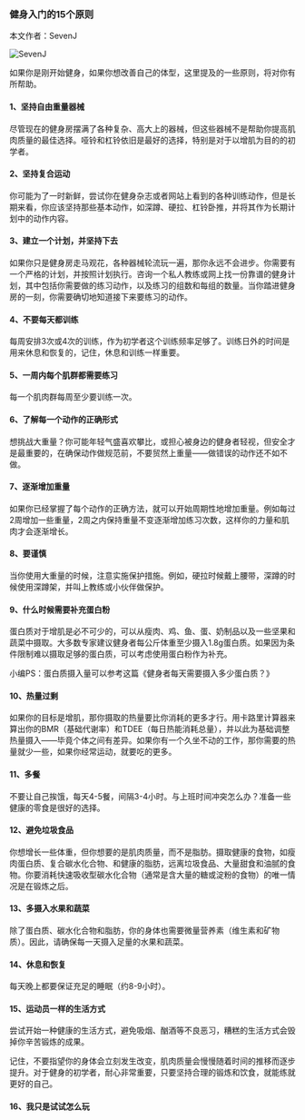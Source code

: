 ### 健身入门的15个原则

本文作者：SevenJ

![SevenJ](http://fitkr.u.qiniudn.com/wp-content/uploads/2014/04/fitkr140428.jpg)


如果你是刚开始健身，如果你想改善自己的体型，这里提及的一些原则，将对你有所帮助。

#### 1、坚持自由重量器械
尽管现在的健身房摆满了各种复杂、高大上的器械，但这些器械不是帮助你提高肌肉质量的最佳选择。哑铃和杠铃依旧是最好的选择，特别是对于以增肌为目的的初学者。

#### 2、坚持复合运动

你可能为了一时新鲜，尝试你在健身杂志或者网站上看到的各种训练动作，但是长期来看，你应该坚持那些基本动作，如深蹲、硬拉、杠铃卧推，并将其作为长期计划中的动作内容。

#### 3、建立一个计划，并坚持下去

如果你只是健身房走马观花，各种器械轮流玩一遍，那你永远不会进步。你需要有一个严格的计划，并按照计划执行。咨询一个私人教练或网上找一份靠谱的健身计划，其中包括你需要做的练习动作，以及练习的组数和每组的数量。当你踏进健身房的一刻，你需要确切地知道接下来要练习的动作。

#### 4、不要每天都训练

每周安排3次或4次的训练，作为初学者这个训练频率足够了。训练日外的时间是用来休息和恢复的，记住，休息和训练一样重要。

#### 5、一周内每个肌群都需要练习

每一个肌肉群每周至少要训练一次。

#### 6、了解每一个动作的正确形式

想挑战大重量？你可能年轻气盛喜欢攀比，或担心被身边的健身者轻视，但安全才是最重要的，在确保动作做规范前，不要贸然上重量——做错误的动作还不如不做。

#### 7、逐渐增加重量

如果你已经掌握了每个动作的正确方法，就可以开始周期性地增加重量。例如每过2周增加一些重量，2周之内保持重量不变逐渐增加练习次数，这样你的力量和肌肉才会逐渐增长。

#### 8、要谨慎

当你使用大重量的时候，注意实施保护措施。例如，硬拉时候戴上腰带，深蹲的时候使用深蹲架，并叫上教练或小伙伴做保护。

#### 9、什么时候需要补充蛋白粉

蛋白质对于增肌是必不可少的，可以从瘦肉、鸡、鱼、蛋、奶制品以及一些坚果和蔬菜中摄取。大多数专家建议健身者每公斤体重至少摄入1.8g蛋白质。如果因为条件限制难以摄取足够的蛋白质，可以考虑使用蛋白粉作为补充。

小编PS：蛋白质摄入量可以参考这篇《健身者每天需要摄入多少蛋白质？》

#### 10、热量过剩

如果你的目标是增肌，那你摄取的热量要比你消耗的更多才行。用卡路里计算器来算出你的BMR（基础代谢率）和TDEE（每日热能消耗总量），并以此为基础调整热量摄入——毕竟个体之间有差异。如果你有一个久坐不动的工作，那你需要的热量就少一些，如果你经常运动，就要吃的更多。

#### 11、多餐

不要让自己挨饿，每天4-5餐，间隔3-4小时。与上班时间冲突怎么办？准备一些健康的零食是很好的选择。

#### 12、避免垃圾食品

你想增长一些体重，但你想要的是肌肉质量，而不是脂肪。摄取健康的食物，如瘦肉蛋白质、复合碳水化合物、和健康的脂肪，远离垃圾食品、大量甜食和油腻的食物。你要消耗快速吸收型碳水化合物（通常是含大量的糖或淀粉的食物）的唯一情况是在锻炼之后。

#### 13、多摄入水果和蔬菜

除了蛋白质、碳水化合物和脂肪，你的身体也需要微量营养素（维生素和矿物质）。因此，请确保每一天摄入足量的水果和蔬菜。

#### 14、休息和恢复

每天晚上都要保证充足的睡眠（约8-9小时）。

#### 15、运动员一样的生活方式

尝试开始一种健康的生活方式，避免吸烟、酗酒等不良恶习，糟糕的生活方式会毁掉你辛苦锻炼的成果。

记住，不要指望你的身体会立刻发生改变，肌肉质量会慢慢随着时间的推移而逐步提升。对于健身的初学者，耐心非常重要，只要坚持合理的锻炼和饮食，就能练就更好的自己。

#### 16、我只是试试怎么玩


